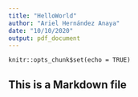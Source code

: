 ```yaml
---
title: "HelloWorld"
author: "Ariel Hernández Anaya"
date: "10/10/2020"
output: pdf_document
---
```


```{r setup, include=FALSE}
knitr::opts_chunk$set(echo = TRUE)
```

## This is a Markdown file

